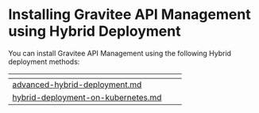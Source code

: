 # Installing Gravitee API Management using Hybrid Deployment

You can install Gravitee API Management using the following Hybrid deployment methods:

<table data-view="cards"><thead><tr><th data-type="content-ref"></th><th></th><th></th></tr></thead><tbody><tr><td><a href="advanced-hybrid-deployment.md">advanced-hybrid-deployment.md</a></td><td></td><td></td></tr><tr><td><a href="hybrid-deployment-on-kubernetes.md">hybrid-deployment-on-kubernetes.md</a></td><td></td><td></td></tr></tbody></table>
